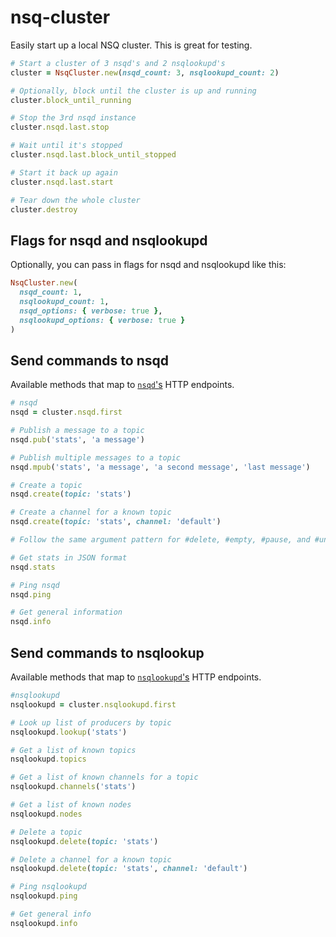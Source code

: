 # nsq-cluster

Easily start up a local NSQ cluster. This is great for testing.

```ruby
# Start a cluster of 3 nsqd's and 2 nsqlookupd's
cluster = NsqCluster.new(nsqd_count: 3, nsqlookupd_count: 2)

# Optionally, block until the cluster is up and running
cluster.block_until_running

# Stop the 3rd nsqd instance
cluster.nsqd.last.stop

# Wait until it's stopped
cluster.nsqd.last.block_until_stopped

# Start it back up again
cluster.nsqd.last.start

# Tear down the whole cluster
cluster.destroy
```

## Flags for nsqd and nsqlookupd

Optionally, you can pass in flags for nsqd and nsqlookupd like this:

```ruby
NsqCluster.new(
  nsqd_count: 1,
  nsqlookupd_count: 1,
  nsqd_options: { verbose: true },
  nsqlookupd_options: { verbose: true }
)
```

## Send commands to nsqd

Available methods that map to [`nsqd`'s](http://nsq.io/components/nsqd.html) HTTP endpoints.

```ruby
# nsqd
nsqd = cluster.nsqd.first

# Publish a message to a topic
nsqd.pub('stats', 'a message')

# Publish multiple messages to a topic
nsqd.mpub('stats', 'a message', 'a second message', 'last message')

# Create a topic
nsqd.create(topic: 'stats')

# Create a channel for a known topic
nsqd.create(topic: 'stats', channel: 'default')

# Follow the same argument pattern for #delete, #empty, #pause, and #unpause

# Get stats in JSON format
nsqd.stats

# Ping nsqd
nsqd.ping

# Get general information
nsqd.info
```

## Send commands to nsqlookup

Available methods that map to [`nsqlookupd`'s](http://nsq.io/components/nsqlookupd.html) HTTP endpoints.

```ruby
#nsqlookupd
nsqlookupd = cluster.nsqlookupd.first

# Look up list of producers by topic
nsqlookupd.lookup('stats')

# Get a list of known topics
nsqlookupd.topics

# Get a list of known channels for a topic
nsqlookupd.channels('stats')

# Get a list of known nodes
nsqlookupd.nodes

# Delete a topic
nsqlookupd.delete(topic: 'stats')

# Delete a channel for a known topic
nsqlookupd.delete(topic: 'stats', channel: 'default')

# Ping nsqlookupd
nsqlookupd.ping

# Get general info
nsqlookupd.info
```

